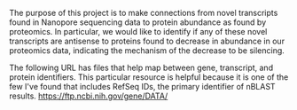 The purpose of this project is to make connections from novel transcripts found in Nanopore sequencing data to protein abundance as found by proteomics. In particular, we would like to identify if any of these novel transcripts are antisense to proteins found to decrease in abundance in our proteomics data, indicating the mechanism of the decrease to be silencing.

The following URL has files that help map between gene, transcript, and protein identifiers. This particular resource is helpful because it is one of the few I've found that includes RefSeq IDs, the primary identifier of nBLAST results.
https://ftp.ncbi.nih.gov/gene/DATA/
